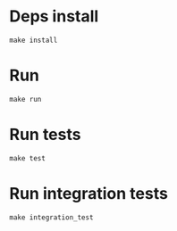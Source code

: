 # Deps install
```shell
make install
```

# Run
```shell
make run
```

# Run tests
```shell
make test
```

# Run integration tests
```shell
make integration_test
```